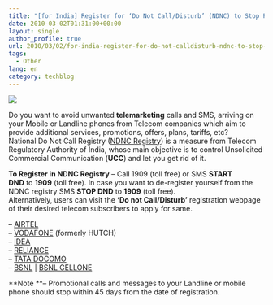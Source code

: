 ```yaml
---
title: "[for India] Register for ‘Do Not Call/Disturb’ (NDNC) to Stop Promotional calls and messages from Telecom Operators"
date: 2010-03-02T01:31:00+00:00
layout: single
author_profile: true
url: 2010/03/02/for-india-register-for-do-not-calldisturb-ndnc-to-stop-promotional-calls-and-messages-from-telecom-operators/
tags:
  - Other
lang: en
category: techblog
---
```

<div>
  <a href="http://4.bp.blogspot.com/_vaUVXcmC3OI/S4xi1ZF0F2I/AAAAAAAABE8/MxE88v-nlIM/s1600-h/disturb.jpg" imageanchor="1"><img border="0" src="http://4.bp.blogspot.com/_vaUVXcmC3OI/S4xi1ZF0F2I/AAAAAAAABE8/MxE88v-nlIM/s640/disturb.jpg" /></a>
</div>

Do you want to avoid unwanted **telemarketing** calls and SMS, arriving on your Mobile or Landline phones from Telecom companies which aim to provide additional services, promotions, offers, plans, tariffs, etc?  
National Do Not Call Registry (<a href="http://ndncregistry.gov.in/ndncregistry/index.jsp" target="_blank">NDNC Registry</a>) is a measure from Telecom Regulatory Authority of India, whose main objective is to control Unsolicited Commercial Communication (**UCC**) and let you get rid of it.

**To Register in NDNC Registry** – Call 1909 (toll free) or SMS **START DND** to **1909** (toll free). In case you want to de-register yourself from the NDNC registry SMS **STOP DND** to **1909** (toll free).  
Alternatively, users can visit the **‘Do not Call/Disturb’** registration webpage of their desired telecom subscribers to apply for same.

&#8211; <a href="http://www.airtel.in/wps/wcm/connect/airtel.in/Airtel.In/Home/Do+Not+Disturb+Registry/" target="_blank">AIRTEL</a>  
&#8211; <a href="http://www.vodafone.in/existingusers/pages/dnd.aspx" target="_blank">VODAFONE</a> (formerly HUTCH)  
&#8211; <a href="http://www.ideacellular.com/IDEA.portal?_nfpb=true&#038;_pageLabel=IDEA_Page_DoNotDisturb" target="_blank">IDEA</a>  
&#8211; <a href="http://www.ndncregistry.com/reliance-communications-do-not-call.htm" target="_blank">RELIANCE</a>  
&#8211; <a href="http://www.tatadocomo.com/do-not-disturb.aspx" target="_blank">TATA DOCOMO</a>  
&#8211; <a href="http://pdnc.bsnl.co.in/pdncInfo.aspx" target="_blank">BSNL</a> | <a href="http://www.ndncregistry.com/bsnl-cellone-mobile-do-not-call.htm" target="_blank">BSNL CELLONE</a>

**Note **&#8211; Promotional calls and messages to your Landline or mobile phone should stop within 45 days from the date of registration.